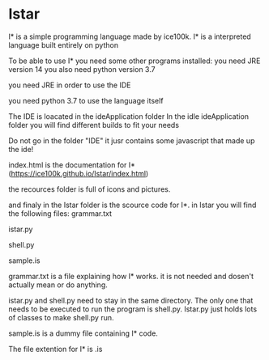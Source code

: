 # Istar
I* is a simple programming language made by ice100k. I* is a interpreted language built entirely on python

To be able to use I* you need some other programs installed:
you need JRE version 14
you also need python version 3.7

you need JRE in order to use the IDE

you need python 3.7 to use the language itself

The IDE is loacated in the ideApplication folder
In the idle ideApplication folder you will find different builds to fit your needs

Do not go in the folder "IDE" it jusr contains some javascript that made up the ide!

index.html is the documentation for I* (https://ice100k.github.io/Istar/index.html)

the recources folder is full of icons and pictures.

and finaly in the Istar folder is the scource code for I*.
in Istar you will find the following files:
grammar.txt

istar.py

shell.py

sample.is


grammar.txt is a file explaining how I* works. it is not needed and dosen't actually mean or do anything.

istar.py and shell.py need to stay in the same directory. The only one that needs to be executed to run the program is shell.py. Istar.py just holds lots of classes to make shell.py run.

sample.is is a dummy file containing I* code.

The file extention for I* is .is
